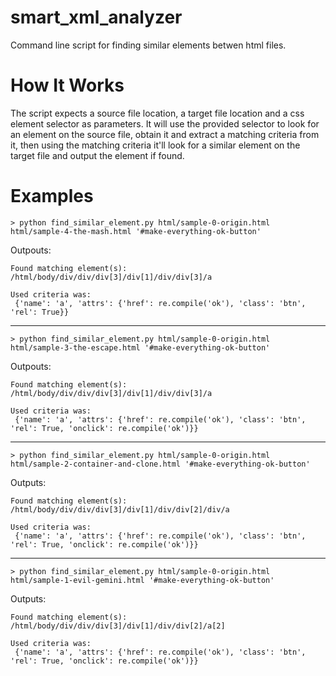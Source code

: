 # smart_xml_analyzer
Command line script for finding similar elements betwen html files.

# How It Works 
The script expects a source file location, a target file location and a css element selector as parameters.
It will use the provided selector to look for an element on the source file, obtain it and extract a matching criteria from it, then using the matching criteria it'll look for a similar element on the target file and output the element if found.

# Examples

```> python find_similar_element.py html/sample-0-origin.html html/sample-4-the-mash.html '#make-everything-ok-button'```

Outpouts:

```
Found matching element(s):
/html/body/div/div/div[3]/div[1]/div/div[3]/a

Used criteria was:
 {'name': 'a', 'attrs': {'href': re.compile('ok'), 'class': 'btn', 'rel': True}}
```
---

```> python find_similar_element.py html/sample-0-origin.html html/sample-3-the-escape.html '#make-everything-ok-button'```

Outpouts:

```
Found matching element(s):
/html/body/div/div/div[3]/div[1]/div/div[3]/a

Used criteria was:
 {'name': 'a', 'attrs': {'href': re.compile('ok'), 'class': 'btn', 'rel': True, 'onclick': re.compile('ok')}}
```

---

```> python find_similar_element.py html/sample-0-origin.html html/sample-2-container-and-clone.html '#make-everything-ok-button'```

Outputs:

```
Found matching element(s):
/html/body/div/div/div[3]/div[1]/div/div[2]/div/a

Used criteria was:
 {'name': 'a', 'attrs': {'href': re.compile('ok'), 'class': 'btn', 'rel': True, 'onclick': re.compile('ok')}}
```

---

```> python find_similar_element.py html/sample-0-origin.html html/sample-1-evil-gemini.html '#make-everything-ok-button'```

Outputs:

```
Found matching element(s):
/html/body/div/div/div[3]/div[1]/div/div[2]/a[2]

Used criteria was:
 {'name': 'a', 'attrs': {'href': re.compile('ok'), 'class': 'btn', 'rel': True, 'onclick': re.compile('ok')}}
```
